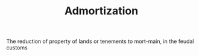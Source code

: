 ---
title: Admortization
letter: A
permalink: "/definitions/bld-admortization.html"
body: The reduction of property of lands or tenements to mort-main, in the feudal
  customs
published_at: '2018-07-07'
source: Black's Law Dictionary 2nd Ed (1910)
layout: post
---